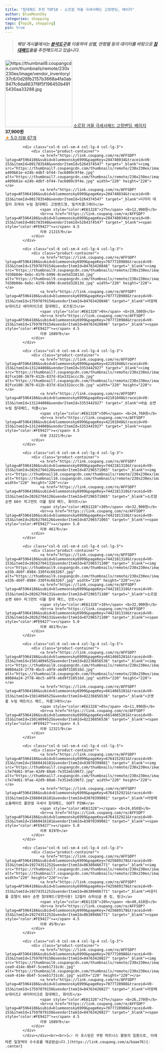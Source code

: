 ```yaml
---
title: "침대패드 추천 TOP10 - 소르잠 겨울 극세사패드 고정밴딩, 베이지"
author: BlueMoonSky
categories: shopping
tags: [Top10, shopping]
pin: true
---
```


> ##### 해당 게시물에서는 [**분석도구**](https://itemscout.io/)를 이용하여 **성별**, **연령별** 등의 데이터를 바탕으로 [**침대패드**](https://link.coupang.com/a/baae76)들을 추천해드리고 있습니다.
<div class="container"><div class="row">
            <div class="col-6 col-sm-4 col-lg-4 col-lg-3">
                <div class="product-container">
                    <a href="https://link.coupang.com/re/AFFSDP?lptag=AF5964186&subid=bluemoonsky6999&pageKey=7688231993&traceid=V0-153&itemId=20553008887&vendorItemId=87629071086" target="_blank"><img src="https://thumbnail8.coupangcdn.com/thumbnails/remote/230x230ex/image/vendor_inventory/37c6/0d28fb2157b3668a4fa0ab947fc6da8637f8f5f196450b4915430aa33288.jpg" alt="https://thumbnail8.coupangcdn.com/thumbnails/remote/230x230ex/image/vendor_inventory/37c6/0d28fb2157b3668a4fa0ab947fc6da8637f8f5f196450b4915430aa33288.jpg" width="220" height="220"></a>
                    <a href="https://link.coupang.com/re/AFFSDP?lptag=AF5964186&subid=bluemoonsky6999&pageKey=7688231993&traceid=V0-153&itemId=20553008887&vendorItemId=87629071086" target="_blank">소르잠 겨울 극세사패드 고정밴딩, 베이지</a>
                    <span style="color:#E61328"></span> <b>37,900원</b>
                    <br><a href="https://link.coupang.com/re/AFFSDP?lptag=AF5964186&subid=bluemoonsky6999&pageKey=7688231993&traceid=V0-153&itemId=20553008887&vendorItemId=87629071086" target="_blank"><span style="color:#FE9427">★</span> 5.0
                    리뷰 67개</a>
                </div>
            </div>
            
            <div class="col-6 col-sm-4 col-lg-4 col-lg-3">
                <div class="product-container">
                    <a href="https://link.coupang.com/re/AFFSDP?lptag=AF5964186&subid=bluemoonsky6999&pageKey=284748034&traceid=V0-153&itemId=801783548&vendorItemId=5264374547" target="_blank"><img src="https://thumbnail7.coupangcdn.com/thumbnails/remote/230x230ex/image/retail/images/338476077769242-a499b61e-e24b-4dbf-bf44-7ac6809c9f4e.jpg" alt="https://thumbnail7.coupangcdn.com/thumbnails/remote/230x230ex/image/retail/images/338476077769242-a499b61e-e24b-4dbf-bf44-7ac6809c9f4e.jpg" width="220" height="220"></a>
                    <a href="https://link.coupang.com/re/AFFSDP?lptag=AF5964186&subid=bluemoonsky6999&pageKey=284748034&traceid=V0-153&itemId=801783548&vendorItemId=5264374547" target="_blank">더자리 데일리 프레쉬 누빔 침대패드 고정밴드형, 밀키차콜그레이</a>
                    <span style="color:#E61328">27%</span> <b>12,900원</b>
                    <br><a href="https://link.coupang.com/re/AFFSDP?lptag=AF5964186&subid=bluemoonsky6999&pageKey=284748034&traceid=V0-153&itemId=801783548&vendorItemId=5264374547" target="_blank"><span style="color:#FE9427">★</span> 4.5
                    리뷰 21215개</a>
                </div>
            </div>
            
            <div class="col-6 col-sm-4 col-lg-4 col-lg-3">
                <div class="product-container">
                    <a href="https://link.coupang.com/re/AFFSDP?lptag=AF5964186&subid=bluemoonsky6999&pageKey=7077720988&traceid=V0-153&itemId=17597079154&vendorItemId=84763420846" target="_blank"><img src="https://thumbnail9.coupangcdn.com/thumbnails/remote/230x230ex/image/retail/images/3022443066170506-7d30b0de-6ebc-41f6-b996-8cee5d32813d.jpg" alt="https://thumbnail9.coupangcdn.com/thumbnails/remote/230x230ex/image/retail/images/3022443066170506-7d30b0de-6ebc-41f6-b996-8cee5d32813d.jpg" width="220" height="220"></a>
                    <a href="https://link.coupang.com/re/AFFSDP?lptag=AF5964186&subid=bluemoonsky6999&pageKey=7077720988&traceid=V0-153&itemId=17597079154&vendorItemId=84763420846" target="_blank">아망떼 뉴데이즈2 세미마이크로 침대패드, 로즈핑크</a>
                    <span style="color:#E61328">6%</span> <b>19,500원</b>
                    <br><a href="https://link.coupang.com/re/AFFSDP?lptag=AF5964186&subid=bluemoonsky6999&pageKey=7077720988&traceid=V0-153&itemId=17597079154&vendorItemId=84763420846" target="_blank"><span style="color:#FE9427">★</span> 4.5
                    리뷰 1689개</a>
                </div>
            </div>
            
            <div class="col-6 col-sm-4 col-lg-4 col-lg-3">
                <div class="product-container">
                    <a href="https://link.coupang.com/re/AFFSDP?lptag=AF5964186&subid=bluemoonsky6999&pageKey=42101048&traceid=V0-153&itemId=131244808&vendorItemId=3353442927" target="_blank"><img src="https://thumbnail7.coupangcdn.com/thumbnails/remote/230x230ex/image/retail/images/107174875911583-02fce108-3679-412b-837d-81e332accc3b.jpg" alt="https://thumbnail7.coupangcdn.com/thumbnails/remote/230x230ex/image/retail/images/107174875911583-02fce108-3679-412b-837d-81e332accc3b.jpg" width="220" height="220"></a>
                    <a href="https://link.coupang.com/re/AFFSDP?lptag=AF5964186&subid=bluemoonsky6999&pageKey=42101048&traceid=V0-153&itemId=131244808&vendorItemId=3353442927" target="_blank">바숨 순면누빔 침대패드, 차콜</a>
                    <span style="color:#E61328">50%</span> <b>24,760원</b>
                    <br><a href="https://link.coupang.com/re/AFFSDP?lptag=AF5964186&subid=bluemoonsky6999&pageKey=42101048&traceid=V0-153&itemId=131244808&vendorItemId=3353442927" target="_blank"><span style="color:#FE9427">★</span> 4.5
                    리뷰 23221개</a>
                </div>
            </div>
            
            <div class="col-6 col-sm-4 col-lg-4 col-lg-3">
                <div class="product-container">
                    <a href="https://link.coupang.com/re/AFFSDP?lptag=AF5964186&subid=bluemoonsky6999&pageKey=7442181310&traceid=V0-153&itemId=20262704126&vendorItemId=87296571065" target="_blank"><img src="https://thumbnail10.coupangcdn.com/thumbnails/remote/230x230ex/image/rs_quotation_api/poikmhcv/84ae3af1a1214e29b120a1b7e27cbb54.jpg" alt="https://thumbnail10.coupangcdn.com/thumbnails/remote/230x230ex/image/rs_quotation_api/poikmhcv/84ae3af1a1214e29b120a1b7e27cbb54.jpg" width="220" height="220"></a>
                    <a href="https://link.coupang.com/re/AFFSDP?lptag=AF5964186&subid=bluemoonsky6999&pageKey=7442181310&traceid=V0-153&itemId=20262704126&vendorItemId=87296571065" target="_blank">소르잠 순면 60수 피그먼트 이불 침대 패드, 화이트</a>
                    <span style="color:#E61328">30%</span> <b>32,900원</b>
                    <br><a href="https://link.coupang.com/re/AFFSDP?lptag=AF5964186&subid=bluemoonsky6999&pageKey=7442181310&traceid=V0-153&itemId=20262704126&vendorItemId=87296571065" target="_blank"><span style="color:#FE9427">★</span> 5.0
                    리뷰 461개</a>
                </div>
            </div>
            
            <div class="col-6 col-sm-4 col-lg-4 col-lg-3">
                <div class="product-container">
                    <a href="https://link.coupang.com/re/AFFSDP?lptag=AF5964186&subid=bluemoonsky6999&pageKey=7442181310&traceid=V0-153&itemId=20262704131&vendorItemId=87296571100" target="_blank"><img src="https://thumbnail9.coupangcdn.com/thumbnails/remote/230x230ex/image/retail/images/2023/09/26/11/3/f8623586-e33b-4b9f-8984-330f4c663267.jpg" alt="https://thumbnail9.coupangcdn.com/thumbnails/remote/230x230ex/image/retail/images/2023/09/26/11/3/f8623586-e33b-4b9f-8984-330f4c663267.jpg" width="220" height="220"></a>
                    <a href="https://link.coupang.com/re/AFFSDP?lptag=AF5964186&subid=bluemoonsky6999&pageKey=7442181310&traceid=V0-153&itemId=20262704131&vendorItemId=87296571100" target="_blank">소르잠 순면 60수 피그먼트 이불 침대 패드, 민트</a>
                    <span style="color:#E61328">16%</span> <b>32,900원</b>
                    <br><a href="https://link.coupang.com/re/AFFSDP?lptag=AF5964186&subid=bluemoonsky6999&pageKey=7442181310&traceid=V0-153&itemId=20262704131&vendorItemId=87296571100" target="_blank"><span style="color:#FE9427">★</span> 5.0
                    리뷰 461개</a>
                </div>
            </div>
            
            <div class="col-6 col-sm-4 col-lg-4 col-lg-3">
                <div class="product-container">
                    <a href="https://link.coupang.com/re/AFFSDP?lptag=AF5964186&subid=bluemoonsky6999&pageKey=6614665201&traceid=V0-153&itemId=15014094525&vendorItemId=82236856536" target="_blank"><img src="https://thumbnail8.coupangcdn.com/thumbnails/remote/230x230ex/image/retail/images/3736015277285799-80884a24-2f78-4bc5-a9f8-abd9f310516d.jpg" alt="https://thumbnail8.coupangcdn.com/thumbnails/remote/230x230ex/image/retail/images/3736015277285799-80884a24-2f78-4bc5-a9f8-abd9f310516d.jpg" width="220" height="220"></a>
                    <a href="https://link.coupang.com/re/AFFSDP?lptag=AF5964186&subid=bluemoonsky6999&pageKey=6614665201&traceid=V0-153&itemId=15014094525&vendorItemId=82236856536" target="_blank">코멧 홈 누빔 매트리스 패드, 차콜그레이</a>
                    <span style="color:#E61328">6%</span> <b>11,990원</b>
                    <br><a href="https://link.coupang.com/re/AFFSDP?lptag=AF5964186&subid=bluemoonsky6999&pageKey=6614665201&traceid=V0-153&itemId=15014094525&vendorItemId=82236856536" target="_blank"><span style="color:#FE9427">★</span> 4.5
                    리뷰 12321개</a>
                </div>
            </div>
            
            <div class="col-6 col-sm-4 col-lg-4 col-lg-3">
                <div class="product-container">
                    <a href="https://link.coupang.com/re/AFFSDP?lptag=AF5964186&subid=bluemoonsky6999&pageKey=6764152921&traceid=V0-153&itemId=15860416181&vendorItemId=83070399081" target="_blank"><img src="https://thumbnail7.coupangcdn.com/thumbnails/remote/230x230ex/image/retail/images/2108616124632430-c7e74d61-9fae-42d9-88a6-7e352eb196f2.jpg" alt="https://thumbnail7.coupangcdn.com/thumbnails/remote/230x230ex/image/retail/images/2108616124632430-c7e74d61-9fae-42d9-88a6-7e352eb196f2.jpg" width="220" height="220"></a>
                    <a href="https://link.coupang.com/re/AFFSDP?lptag=AF5964186&subid=bluemoonsky6999&pageKey=6764152921&traceid=V0-153&itemId=15860416181&vendorItemId=83070399081" target="_blank">아망떼 소울메이트 플란넬 극세사 침대패드, SOFT PINK</a>
                    <span style="color:#E61328"></span> <b>24,650원</b>
                    <br><a href="https://link.coupang.com/re/AFFSDP?lptag=AF5964186&subid=bluemoonsky6999&pageKey=6764152921&traceid=V0-153&itemId=15860416181&vendorItemId=83070399081" target="_blank"><span style="color:#FE9427">★</span> 5.0
                    리뷰 819개</a>
                </div>
            </div>
            
            <div class="col-6 col-sm-4 col-lg-4 col-lg-3">
                <div class="product-container">
                    <a href="https://link.coupang.com/re/AFFSDP?lptag=AF5964186&subid=bluemoonsky6999&pageKey=7425689178&traceid=V0-153&itemId=19274351252&vendorItemId=86389466771" target="_blank"><img src="https://thumbnail7.coupangcdn.com/thumbnails/remote/230x230ex/image/vendor_inventory/751e/549b73d23a55ef8b7bc32a45beee383fb2d1cd91d25ac559cd3e4f46e57f.jpg" alt="https://thumbnail7.coupangcdn.com/thumbnails/remote/230x230ex/image/vendor_inventory/751e/549b73d23a55ef8b7bc32a45beee383fb2d1cd91d25ac559cd3e4f46e57f.jpg" width="220" height="220"></a>
                    <a href="https://link.coupang.com/re/AFFSDP?lptag=AF5964186&subid=bluemoonsky6999&pageKey=7425689178&traceid=V0-153&itemId=19274351252&vendorItemId=86389466771" target="_blank">바운티풀 호텔식 60수 순면 침대패드(양면사용) 12컬러 슈퍼싱글 퀸 킹, 핑크</a>
                    <span style="color:#E61328">20%</span> <b>49,410원</b>
                    <br><a href="https://link.coupang.com/re/AFFSDP?lptag=AF5964186&subid=bluemoonsky6999&pageKey=7425689178&traceid=V0-153&itemId=19274351252&vendorItemId=86389466771" target="_blank"><span style="color:#FE9427">★</span> 4.5
                    리뷰 45개</a>
                </div>
            </div>
            
            <div class="col-6 col-sm-4 col-lg-4 col-lg-3">
                <div class="product-container">
                    <a href="https://link.coupang.com/re/AFFSDP?lptag=AF5964186&subid=bluemoonsky6999&pageKey=7077720988&traceid=V0-153&itemId=17597079150&vendorItemId=84763420827" target="_blank"><img src="https://thumbnail6.coupangcdn.com/thumbnails/remote/230x230ex/image/retail/images/2023/01/19/14/1/351e8b17-cea9-414e-8b4f-5ceeb1731cdc.jpg" alt="https://thumbnail6.coupangcdn.com/thumbnails/remote/230x230ex/image/retail/images/2023/01/19/14/1/351e8b17-cea9-414e-8b4f-5ceeb1731cdc.jpg" width="220" height="220"></a>
                    <a href="https://link.coupang.com/re/AFFSDP?lptag=AF5964186&subid=bluemoonsky6999&pageKey=7077720988&traceid=V0-153&itemId=17597079150&vendorItemId=84763420827" target="_blank">아망떼 뉴데이즈2 세미마이크로 침대패드, 화이트</a>
                    <span style="color:#E61328">27%</span> <b>26,270원</b>
                    <br><a href="https://link.coupang.com/re/AFFSDP?lptag=AF5964186&subid=bluemoonsky6999&pageKey=7077720988&traceid=V0-153&itemId=17597079150&vendorItemId=84763420827" target="_blank"><span style="color:#FE9427">★</span> 4.5
                    리뷰 1689개</a>
                </div>
            </div>
            </div></div><br><br>[👉 이 포스팅은 쿠팡 파트너스 활동의 일환으로, 이에 따른 일정액의 수수료를 제공받습니다.](https://link.coupang.com/a/baae76){: .center}